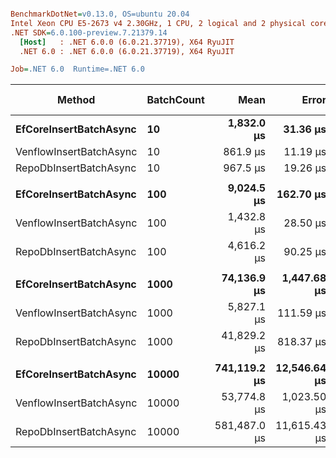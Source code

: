 ``` ini

BenchmarkDotNet=v0.13.0, OS=ubuntu 20.04
Intel Xeon CPU E5-2673 v4 2.30GHz, 1 CPU, 2 logical and 2 physical cores
.NET SDK=6.0.100-preview.7.21379.14
  [Host]   : .NET 6.0.0 (6.0.21.37719), X64 RyuJIT
  .NET 6.0 : .NET 6.0.0 (6.0.21.37719), X64 RyuJIT

Job=.NET 6.0  Runtime=.NET 6.0  

```
|                  Method | BatchCount |         Mean |        Error |       StdDev | Ratio | RatioSD |     Gen 0 |     Gen 1 | Gen 2 | Allocated |
|------------------------ |----------- |-------------:|-------------:|-------------:|------:|--------:|----------:|----------:|------:|----------:|
|  **EfCoreInsertBatchAsync** |         **10** |   **1,832.0 μs** |     **31.36 μs** |     **42.93 μs** |  **1.00** |    **0.00** |         **-** |         **-** |     **-** |     **97 KB** |
| VenflowInsertBatchAsync |         10 |     861.9 μs |     11.19 μs |      9.35 μs |  0.47 |    0.01 |         - |         - |     - |     10 KB |
|  RepoDbInsertBatchAsync |         10 |     967.5 μs |     19.26 μs |     27.63 μs |  0.53 |    0.02 |         - |         - |     - |     15 KB |
|                         |            |              |              |              |       |         |           |           |       |           |
|  **EfCoreInsertBatchAsync** |        **100** |   **9,024.5 μs** |    **162.70 μs** |    **144.23 μs** |  **1.00** |    **0.00** |   **31.2500** |   **15.6250** |     **-** |    **903 KB** |
| VenflowInsertBatchAsync |        100 |   1,432.8 μs |     28.50 μs |     78.50 μs |  0.16 |    0.01 |    1.9531 |         - |     - |     70 KB |
|  RepoDbInsertBatchAsync |        100 |   4,616.2 μs |     90.25 μs |    117.35 μs |  0.51 |    0.02 |         - |         - |     - |    143 KB |
|                         |            |              |              |              |       |         |           |           |       |           |
|  **EfCoreInsertBatchAsync** |       **1000** |  **74,136.9 μs** |  **1,447.68 μs** |  **1,723.36 μs** |  **1.00** |    **0.00** |  **285.7143** |  **142.8571** |     **-** |  **8,950 KB** |
| VenflowInsertBatchAsync |       1000 |   5,827.1 μs |    111.59 μs |    114.59 μs |  0.08 |    0.00 |   23.4375 |    7.8125 |     - |    674 KB |
|  RepoDbInsertBatchAsync |       1000 |  41,829.2 μs |    818.37 μs |  1,034.98 μs |  0.57 |    0.02 |         - |         - |     - |  1,395 KB |
|                         |            |              |              |              |       |         |           |           |       |           |
|  **EfCoreInsertBatchAsync** |      **10000** | **741,119.2 μs** | **12,546.64 μs** | **11,736.14 μs** |  **1.00** |    **0.00** | **3000.0000** | **1000.0000** |     **-** | **89,619 KB** |
| VenflowInsertBatchAsync |      10000 |  53,774.8 μs |  1,023.50 μs |  1,051.06 μs |  0.07 |    0.00 |  200.0000 |  100.0000 |     - |  6,789 KB |
|  RepoDbInsertBatchAsync |      10000 | 581,487.0 μs | 11,615.43 μs | 20,343.49 μs |  0.79 |    0.02 |         - |         - |     - | 13,754 KB |
